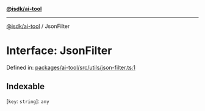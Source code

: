 [**@isdk/ai-tool**](../README.md)

***

[@isdk/ai-tool](../globals.md) / JsonFilter

# Interface: JsonFilter

Defined in: [packages/ai-tool/src/utils/json-filter.ts:1](https://github.com/isdk/ai-tool.js/blob/62dd65284e1c50d2e8546a14ae292154369bdb2c/src/utils/json-filter.ts#L1)

## Indexable

\[`key`: `string`\]: `any`
